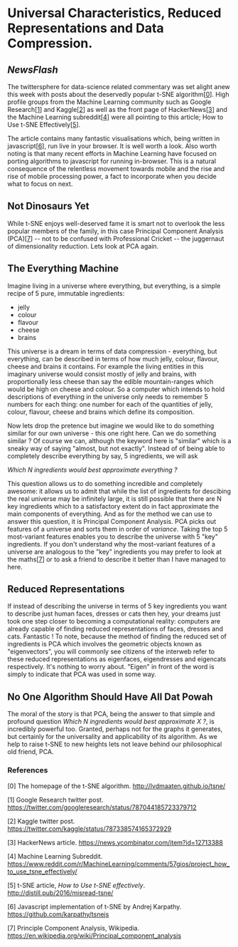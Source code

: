 # Universal Characteristics, Reduced Representations and Data Compression. 

## _NewsFlash_
The twittersphere for data-science related commentary was set alight anew this week with posts about the deservedly popular t-SNE algorithm[[0](http://lvdmaaten.github.io/tsne/)]. High profile groups from the Machine Learning community such as Google Research[[1](https://twitter.com/googleresearch/status/787044185723379712)] and Kaggle[[2](https://twitter.com/kaggle/status/787338574165372929)] as well as the front page of HackerNews[[3](https://news.ycombinator.com/item?id=12713388)] and the Machine Learning subreddit[[4](https://www.reddit.com/r/MachineLearning/comments/57gios/project_how_to_use_tsne_effectively/)] were all pointing to this article; How to Use t-SNE Effectively[[5](http://distill.pub/2016/misread-tsne/)].

The article contains many fantastic visualisations which, being written in javascript[[6](https://github.com/karpathy/tsnejs)], run live in your browser. It is well worth a look. Also worth noting is that many recent efforts in Machine Learning have focused on porting algorithms to javascript for running in-browser. This is a natural consequence of the relentless movement towards mobile and the rise and rise of mobile processing power, a fact to incorporate when you decide what to focus on next.

## Not Dinosaurs Yet
While t-SNE enjoys well-deserved fame it is smart not to overlook the less popular members of the family, in this case Principal Component Analysis (PCA)[[7](https://en.wikipedia.org/wiki/Principal_component_analysis)] -- not to be confused with Professional Cricket -- the juggernaut of dimensionality reduction. Lets look at PCA again.

## The Everything Machine
Imagine living in a universe where everything, but everything, is a simple recipe of 5 pure, immutable ingredients:
* jelly
* colour
* flavour
* cheese
* brains

This universe is a dream in terms of data compression - everything, but everything, can be described in terms of how much jelly, colour, flavour, cheese and brains it contains. For example the living entities in this imaginary universe would consist mostly of jelly and brains, with proportionally less cheese than say the edible mountain-ranges which would be high on cheese and colour. So a computer which intends to hold descriptions of everything in the universe only needs to remember 5 numbers for each thing: one number for each of the quantities of jelly, colour, flavour, cheese and brains which define its composition.

Now lets drop the pretence but imagine we would like to do something similar for our own universe - this one right here. Can we do something similar ? Of course we can, although the keyword here is "similar" which is a sneaky way of saying "almost, but not exactly". Instead of of being able to completely describe everything by say, 5 ingredients, we will ask

_Which N ingredients would best approximate everything ?_

This question allows us to do something incredible and completely awesome: it allows us to admit that while the list of ingredients for descibing the real universe may be infinitely large, it is still possible that there are N key ingredients which to a satisfactory extent do in fact approximate the main components of everything. And as for the method we can use to answer this question, it is Principal Component Analysis. PCA picks out features of a universe and sorts them in order of _variance_. Taking the top 5 most-variant features enables you to describe the universe with 5 "key" ingredients. If you don't understand why the most-variant features of a universe are analogous to the "key" ingredients you may prefer to look at the maths[[7]( https://en.wikipedia.org/wiki/Principal_component_analysis)] or to ask a friend to describe it better than I have managed to here.

## Reduced Representations
If instead of describing the universe in terms of 5 key ingredients you want to describe just human faces, dresses or cats then hey, your dreams just took one step closer to becoming a computational reality: computers are already capable of finding reduced representations of faces, dresses and cats. Fantastic ! To note, because the method of finding the reduced set of ingredients is PCA which involves the geometric objects known as "eigenvectors", you will commonly see citizens of the interweb refer to these reduced representations as eigenfaces, eigendresses and eigencats respectively. It's nothing to worry about. "Eigen" in front of the word is simply to indicate that PCA was used in some way.

## No One Algorithm Should Have All Dat Powah
The moral of the story is that PCA, being the answer to that simple and profound question _Which N ingredients would best approximate X ?_, is incredibly powerful too. Granted, perhaps not for the graphs it generates, but certainly for the universality and applicability of its algorithm. As we help to raise t-SNE to new heights lets not leave behind our philosophical old friend, PCA.

### References
[0] The homepage of the t-SNE algorithm. http://lvdmaaten.github.io/tsne/

[1] Google Research twitter post. https://twitter.com/googleresearch/status/787044185723379712

[2] Kaggle twitter post. https://twitter.com/kaggle/status/787338574165372929

[3] HackerNews article. https://news.ycombinator.com/item?id=12713388

[4] Machine Learning Subreddit. https://www.reddit.com/r/MachineLearning/comments/57gios/project_how_to_use_tsne_effectively/

[5] t-SNE article, _How to Use t-SNE effectively_. http://distill.pub/2016/misread-tsne/

[6] Javascript implementation of t-SNE by Andrej Karpathy. https://github.com/karpathy/tsnejs

[7] Principle Component Analysis, Wikipedia. https://en.wikipedia.org/wiki/Principal_component_analysis
 
